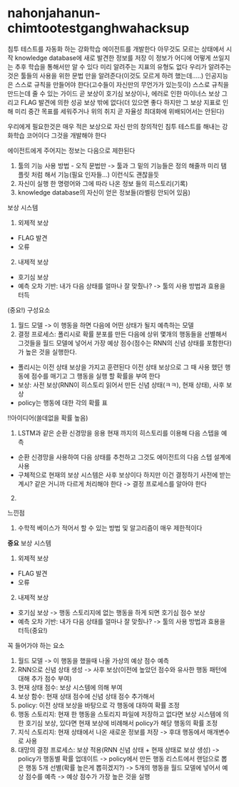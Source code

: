 # nahonjahanun-chimtootestganghwahacksup

침투 테스트를 자동화 하는 강화학습 에이전트를 개발한다
아무것도 모르는 상태에서 시작
knowledge database에 새로 발견한 정보를 저장 이 정보가 어디에 어떻게 쓰일지는 추후 학습을 통해서만 알 수 있다
미리 알려주는 지표의 유형도 없다
우리가 알려주는 것은 툴들의 사용을 위한 문법 만을 알려준다(이것도 모르게 하려 했는데.....)
인공지능은 스스로 규칙을 만들어야 한다(고수들이 자신만의 무언가가 있는듯이)
스스로 규칙을 만드는데 줄 수 있는 가이드 곧 보상이 호기심 보상이나, 에러로 인한 마이너스 보상 그리고 FLAG 발견에 의한 성공 보상 밖에 없다(더 있으면 좋다 하지만 그 보상 지표로 인해 미리 중간 목표를 세워주거나 위의 취지 곧 자율성 최대화에 위배되어서는 안된다)

우리에게 필요한것은 매우 적은 보상으로 자신 만의 창의적인 침투 테스트를 해내는 강화학습 코어이다
그것을 개발해야 한다

에이전트에게 주어지는 정보는 다음으로 제한된다
1. 툴의 기능 사용 방법 - 오직 문법만 -> 툴과 그 밑의 기능들은 정의 해줄까 미리 탬플릿 처럼 해서 기능(필요 인자들...) 이런식도 괜찮을듯
2. 자신이 실행 한 명령어와 그에 따라 나온 정보 들의 히스토리(기록)
3. knowledge database의 자신이 얻은 정보들(라벨링 안되어 있음)

보상 시스템
1. 외제적 보상
- FLAG 발견
- 오류
2. 내제적 보상
- 호기심 보상
- 예측 오차 기반: 내가 다음 상태를 얼마나 잘 맞췄나? -> 툴의 사용 방법과 효용을 터득

(중요!) 구성요소
1. 월드 모델 -> 이 행동을 하면 다음에 어떤 상태가 될지 예측하는 모델
2. 결정 프로세스: 폴리시로 확률 분포를 만든 다음에 상위 몇개의 행동들을 선별해서 그것들을 월드 모델에 넣어서 가장 예상 점수(점수는 RNN의 신념 상태를 포함한다)가 높은 것을 실행한다.
- 폴리시는 이전 상태 보상을 가지고 훈련된다 이전 상태 보상으로 그 때 사용 했던 행동에 점수를 매기고 그 행동을 실행 할 확률을 부여 한다
- 보상: 사전 보상(RNN이 히스토리 읽어서 만든 신념 상태(ㅋㅋ), 현재 상태), 사후 보상
- policy는 행동에 대한 각의 확률 표

!!아이디어(쓸데없을 확률 높음)
1. LSTM과 같은 순환 신경망을 응용 현재 까지의 히스토리를 이용해 다음 스텝을 예측
- 순환 신경망을 사용하여 다음 상태를 추천하고 그것도 에이전트의 다음 스텝 설계에 사용
- 구체적으로 현재의 보상 시스템은 사후 보상이다 하지만 이건 결정하기 사전에 받는 계시? 같은 거니까 다르게 처리해야 한다 -> 결정 프로세스를 알아야 한다
2. 

느낀점
1. 수학적 베이스가 적어서 할 수 있는 방법 및 알고리즘이 매우 제한적이다





**중요**
보상 시스템
1. 외제적 보상
- FLAG 발견
- 오류
2. 내제적 보상
- 호기심 보상 -> 행동 스토리지에 없는 행동을 하게 되면 호기심 점수 보상
- 예측 오차 기반: 내가 다음 상태를 얼마나 잘 맞췄나? -> 툴의 사용 방법과 효용을 터득(중요!)


꼭 들어가야 하는 요소
1. 월드 모델 -> 이 행동을 했을때 나올 가상의 예상 점수 예측
2. RNN으로 신념 상태 생성 -> 사후 보상(이전에 높았던 점수와 유사한 행동 패턴에 대해 추가 점수 부여)
3. 현재 상태 점수: 보상 시스템에 의해 부여 
4. 보상 함수: 현재 상태 점수에 신념 상태 점수 추가해서
5. policy: 이전 상태 보상을 바탕으로 각 행동에 대하여 확률 조정
6. 행동 스토리지: 현재 한 행동을 스토리지 파일에 저장하고 없다면 보상 시스템에 의한 호기심 보상, 있다면 현재 보상에 비례해서 policy가 해당 행동의 확률 조정
7. 지식 스토리지: 현재 상태에서 나온 새로운 정보를 저장 -> 후대 행동에서 매개변수로 사용
8. 대망의 결정 프로세스: 보상 적용(RNN 신념 상태 + 현재 상태로 보상 생성) -> policy가 행동별 확률 업데이트 -> policy에서 만든 행동 리스트에서 랜덤으로 뽑은 행동 5개 선별(확률 높은게 뽑히겠지?) -> 5개의 행동을 월드 모델에 넣어서 예상 점수를 예측 -> 예상 점수가 가장 높은 것을 실행